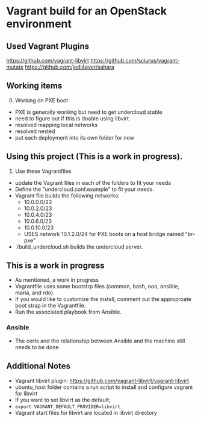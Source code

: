 # Vagrant build for an OpenStack environment
## Used Vagrant Plugins

https://github.com/vagrant-libvirt
https://github.com/sciurus/vagrant-mutate
https://github.com/jedi4ever/sahara

## Working items
0. Working on PXE boot
  * PXE is generally working but need to get undercloud stable
  * need to figure out if this is doable using libvirt
  * resolved mapping local networks
  * resolved nested
  * put each deployment into its own folder for now
 
## Using this project (This is a work in progress).
1. Use these Vagrantfiles
  * update the Vagrant files in each of the folders to fit your needs
  * Define the "undercloud.conf.example" to fit your needs.
  * Vagrant file builds the following networks:
    * 10.0.0.0/23
    * 10.0.2.0/23 
    * 10.0.4.0/23
    * 10.0.6.0/23
    * 10.0.10.0/23
    * USES network 10.1.2.0/24 for PXE boots on a host bridge named "br-pxe"
  * ./build_undercloud.sh builds the undercloud server. 

## This is a work in progress
- As mentioned, a work in progress
- Vagrantfile uses some bootstrp files (common, bash, ooo, ansible, maria, and rdo). 
- If you would like to customize the install, comment out the approproate boot strap in the Vagrantfile.
- Run the associated playbook from Ansible.

### Ansible
- The certs and the relationship between Ansible and the machine still needs to be done. 

## Additional Notes
- Vagrant libvirt plugin: https://github.com/vagrant-libvirt/vagrant-libvirt
- ubuntu_host folder contains a run script to install and configure vagrant for libvirt
- If you want to set libvirt as the default;
- ```export VAGRANT_DEFAULT_PROVIDER=libvirt```
- Vagrant start files for libvirt are located in libvirt directory

